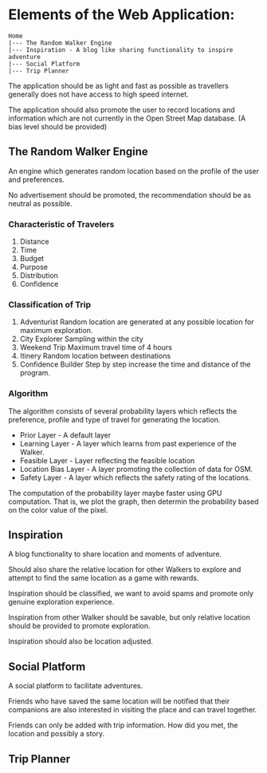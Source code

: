 # Elements of the Web Application:

```
Home
|--- The Random Walker Engine
|--- Inspiration - A blog like sharing functionality to inspire adventure
|--- Social Platform
|--- Trip Planner
```

The application should be as light and fast as possible as travellers
generally does not have access to high speed internet.

The application should also promote the user to record locations and
information which are not currently in the Open Street Map
database. (A bias level should be provided)


## The Random Walker Engine

An engine which generates random location based on the profile of the user and preferences.

No advertisement should be promoted, the recommendation should be as
neutral as possible.

### Characteristic of Travelers

1. Distance
2. Time
3. Budget
4. Purpose
5. Distribution
6. Confidence

### Classification of Trip

1. Adventurist
   Random location are generated at any possible location for maximum exploration.
2. City Explorer
   Sampling within the city
3. Weekend Trip
   Maximum travel time of 4 hours
4. Itinery
   Random location between destinations
5. Confidence Builder
   Step by step increase the time and distance of the program.

### Algorithm

The algorithm consists of several probability layers which reflects
the preference, profile and type of travel for generating the location.

* Prior Layer - A default layer
* Learning Layer - A layer which learns from past experience of the Walker.
* Feasible Layer - Layer reflecting the feasible location
* Location Bias Layer - A layer promoting the collection of data for OSM.
* Safety Layer - A layer which reflects the safety rating of the locations.

The computation of the probability layer maybe faster using GPU
computation. That is, we plot the graph, then determin the probability
based on the color value of the pixel.

## Inspiration
A blog functionality to share location and moments of adventure.

Should also share the relative location for other Walkers to explore
and attempt to find the same location as a game with rewards.

Inspiration should be classified, we want to avoid spams and promote
only genuine exploration experience.

Inspiration from other Walker should be savable, but only relative
location should be provided to promote exploration.

Inspiration should also be location adjusted.

## Social Platform
A social platform to facilitate adventures.

Friends who have saved the same location will be notified that their
companions are also interested in visiting the place and can travel
together.

Friends can only be added with trip information. How did you met, the
location and possibly a story.

## Trip Planner